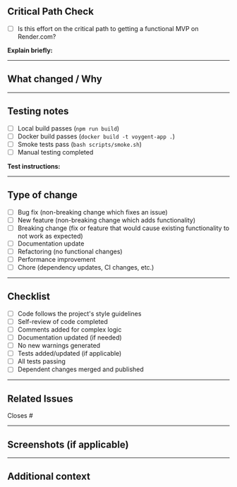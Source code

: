 ## Critical Path Check
- [ ] Is this effort on the critical path to getting a functional MVP on Render.com?

**Explain briefly:**


---

## What changed / Why

<!-- Describe the changes and the motivation behind them -->


---

## Testing notes

- [ ] Local build passes (`npm run build`)
- [ ] Docker build passes (`docker build -t voygent-app .`)
- [ ] Smoke tests pass (`bash scripts/smoke.sh`)
- [ ] Manual testing completed

**Test instructions:**


---

## Type of change

- [ ] Bug fix (non-breaking change which fixes an issue)
- [ ] New feature (non-breaking change which adds functionality)
- [ ] Breaking change (fix or feature that would cause existing functionality to not work as expected)
- [ ] Documentation update
- [ ] Refactoring (no functional changes)
- [ ] Performance improvement
- [ ] Chore (dependency updates, CI changes, etc.)

---

## Checklist

- [ ] Code follows the project's style guidelines
- [ ] Self-review of code completed
- [ ] Comments added for complex logic
- [ ] Documentation updated (if needed)
- [ ] No new warnings generated
- [ ] Tests added/updated (if applicable)
- [ ] All tests passing
- [ ] Dependent changes merged and published

---

## Related Issues

<!-- Link related issues here using #issue-number -->

Closes #

---

## Screenshots (if applicable)

<!-- Add screenshots for UI changes -->

---

## Additional context

<!-- Any other context about the PR -->

